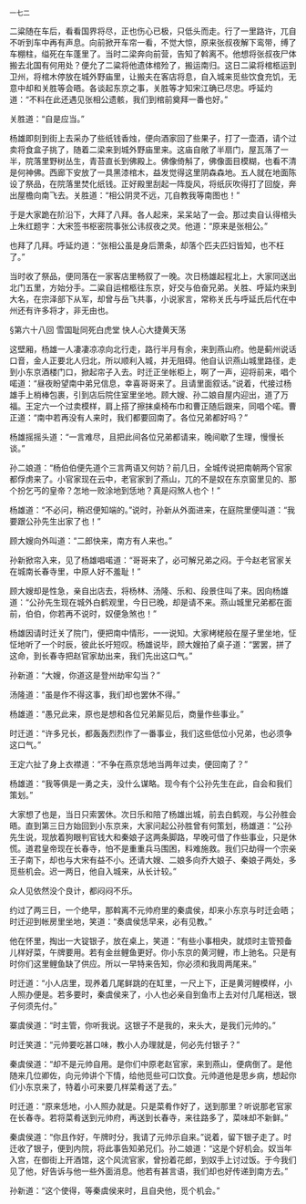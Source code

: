     一七二 

   二粱随在车后，看看国界将尽，正也伤心已极，只低头而走。行了一里路许，兀自不听到车中再有声息。向前掀开车帘一看，不觉大惊，原来张叔夜解下鸾带，缚了车棚柱，缢死在车蓬里了。当时二梁奔向前营，告知了斡离不。他想将张叔夜尸体搬去北国有何用处？便允了二粱将他遗体棺殓了，搬运南归。这日二粱将棺柩运到卫州，将棺木停放在城外野庙里，让搬夫在客店将息，自入城来觅些饮食充饥，无意中却和关胜等会晤。各谈起东京之事，关胜等才知宋江确已尽忠。呼延灼道：“不料在此还遇见张相公遗骸，我们到棺前奠拜一番也好。”

   关胜道：“自是应当。”

   杨雄即刻到街上去采办了些纸钱香烛，便向酒家回了些果子，打了一壶酒，请个过卖将食盒子挑了，随着二梁来到城外野庙里来。这庙自敞了半扇门，屋瓦落了一半，院落里野树丛生，青苔直长到佛殿上。佛像倚斛了，佛像面目模糊，也看不清是何神佛。西廊下安放了一具黑漆棺木，益发觉得这里阴森森地。五人就在地面陈设了祭品，在院落里焚化纸钱。正好殿里刮起一阵旋风，将纸灰吹得打了回旋，奔出屋檐向南飞去。关胜道：“相公阴灵不远，兀自教我等南图也！”

   于是大家跪在阶沿下，大拜了八拜。各人起来，呆呆站了一会。那过卖自认得棺头上朱红题字：大宋签书枢密院事张公讳叔夜之灵。他道：“原来是张相公。”

   也拜了几拜。呼延灼道：“张相公虽是身后萧条，却落个匹夫匹妇皆知，也不枉了。”

   当时收了祭品，便同落在一家客店里畅叙了一晚。次日杨雄起程北上，大家同送出北门五里，方始分手。二粱自运棺柩往东京，好交与伯奋兄弟。关胜、呼延灼来到大名，在宗泽部下从军，却曾与岳飞共事，小说家言，常称关氏与呼延氏后代在中州还有许多将才，非无由也。

   §第六十八回 雪国耻同死白虎堂 快人心大捷黄天荡

   这壁厢，杨雄一人凄凄凉凉向北行走，路行半月有余，来到燕山府。他是蓟州说话口音，金人正要北人归北，所以顺利入城，并无阻碍。他自认识燕山城里路径，走到小东京酒楼门口，掀起帘子入去。时迁正坐帐柜上，啊了一声，迎将前来，唱个喏道：“昼夜盼望南中弟兄信息，幸喜哥哥来了。且请里面叙话。”说着，代接过杨雄手上梢棒包裹，引到店后院住室里坐地。顾大嫂、孙二娘自屋内迎出，道了万福。王定六一个过卖模样，肩上搭了擦抹桌椅布巾和曹正随后跟来，同唱个喏。曹正道：“南中若再没有人来时，我们都要回南了。各位兄弟都好吗？”

   杨雄摇摇头道：“一言难尽，且把此间各位兄弟都请来，晚间歇了生理，慢慢长谈。”

   孙二娘道：“杨伯伯便先道个三言两语又何妨？前几日，全城传说把南朝两个官家都俘虏来了。小官家现在云中，老官家到了燕山，兀的不是奴在东京窗里见的、那个扮乞丐的皇帝？怎地一败涂地到恁地？真是闷煞人也个！”

   杨雄道：“不必问，稍迟便知端的。”说时，孙新从外面进来，在庭院里便叫道：“我要跟公孙先生出家了也！”

   顾大嫂向外叫道：“二郎快来，南方有人来也。”

   孙新掀帘入来，见了杨雄唱喏道：“哥哥来了，必可解兄弟之闷。于今赵老官家关在城南长春寺里，中原人好不羞耻！”

   顾大嫂却是性急，亲自出店去，将杨林、汤隆、乐和、段景住叫了来。因向杨雄道：“公孙先生现在城外白鹤观里，今日已晚，却是请不来。燕山城里兄弟都在面前，伯伯，你若再不说时，奴便急煞也！”

   杨雄因请时迁关了院门，便把南中情形，一一说知。大家栲栳般在屋子里坐地，怔怔地听了一个时辰，彼此长吁短叹。杨雄说毕，顾大嫂拍了桌子道：“罢罢，拼了这命，到长春寺把赵官家劫出来，我们先出这口气。”

   孙新道：“大嫂，你道这是登州劫牢勾当？”

   汤隆道：“虽是作不得这事，我们却也罢休不得。”

   杨雄道：“愚兄此来，原也是想和各位兄弟厮见后，商量作些事业。”

   时迁道：“许多兄长，都轰轰烈烈作了一番事业，我们这些低位小兄弟，也必须争这口气。”

   王定六扯了身上衣襟道：“不争在燕京恁地当两年过卖，便回南了？”

   杨雄道：“我等俱是一勇之夫，没什么谋略。现今有个公孙先生在此，自会和我们策划。”

   大家想了也是，当日只索罢休。次日乐和陪了杨雄出城，前去白鹤观，与公孙胜会晤。直到第三日方始回到小东京来，大家问起公孙胜曾有何策划，杨雄道：“公孙先生说，现放着狗眼判官钱大和秦娘子这两条脚路，早晚可借了作些事业，只是休慌。道君皇帝现在长春寺，怕不是重重兵马围困，料难施救。我们只劫得一个宗亲王子南下，却也与大宋有益不小。还请大嫂、二娘多向乔大娘子、秦娘子两处，多觅些机会。迟一两日，他自入城来，从长计较。”

   众人见依然没个良计，都闷闷不乐。

   约过了两三日，一个绝早，那斡离不元帅府里的秦虞侯，却来小东京与时迁会晤；时迁迎到帐房里坐地，笑道：“奏虞侯恁早来，必有见教。”

   他在怀里，掏出一大锭银子，放在桌上，笑道：“有些小事相央，就烦时主管预备儿样好菜，午牌要用。若有金丝鲤鱼更好。你小东京的黄河鲤，市上驰名。只是有时你们这里鲤鱼缺了供应。所以一早特来告知，你必须和我周两尾来。”

   时迁道：“小人店里，现养着几尾鲜跳的在缸里，一尺上下，正是黄河鲤模样，小人照办便是。若多要时，秦虞侯来了，小人也必亲自到鱼市上去对付几尾相送，银子何须先付。”

   寨虞侯道：“时主管，你听我说。这银子不是我的，来头大，是我们元帅的。”

   时迁笑道：“元帅要吃甚口味，教小人办理就是，何必先付银子？”

   秦虞侯道：“却不是元帅自用。是你们中原老赵官家，来到燕山，便病倒了。是他随来几位卿佐，向元帅讲个下情，给他觅些可口饮食。元帅道他是思乡病，想起你们小东京来了，特着小可来要几样菜肴送了去。”

   时迁道：“原来恁地，小人照办就是。只是菜肴作好了，送到那里？听说那老官家在长春寺。若将菜肴送到元帅府，再送到长春寺，来往路多了，菜味却不新鲜。”

   秦虞侯道：“你且作好，午牌时分，我请了元帅示自来。”说着，留下银子走了。时迁收了银子，便到内院，将此事告知弟兄们。孙二娘道：“这是个好机会。奴当年入宫，在御街上开酒馆，这个风流官家，曾扮着花郎，到奴手上讨过饭。于今我们见了他，好告诉与他一些外面消息。他若有甚言语，我们却也好传递到南方去。”

   孙新道：“这个使得，等秦虞侯来时，且自央他，觅个机会。”

